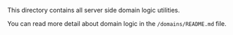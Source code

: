 This directory contains all server side domain logic utilities.

You can read more detail about domain logic in the `/domains/README.md` file.
